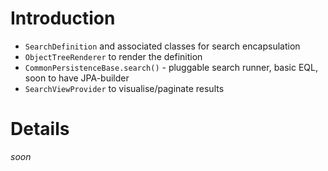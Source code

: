 # Introduction #
  * `SearchDefinition` and associated classes for search encapsulation
  * `ObjectTreeRenderer` to render the definition
  * `CommonPersistenceBase.search()` - pluggable search runner, basic EQL, soon to have JPA-builder
  * `SearchViewProvider` to visualise/paginate results


# Details #

_soon_